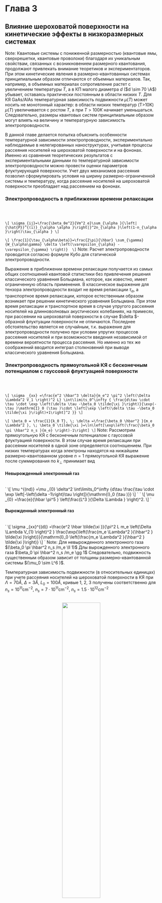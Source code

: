 
<br>

<br>

# Глава 3

## **Влияние шероховатой поверхности на кинетические эффекты в низкоразмерных системах**
Note:
Квантовые системы с пониженной размерностью (квантовые ямы, сверхрешетки, квантовые проволоки) благодаря их уникальным свойствам, связанных с возникновением размерного квантования, продолжают привлекать внимание теоретиков и экспериментаторов. При этом кинетические явления в размерно-квантованных системах принципиальным образом отличаются от объемных материалов. Так, например, в объемных материалах сопротивление растет с увеличением температуры $T$, а в КП малого диаметра $d$ ($d \sim 70 \A$) убывает, оставаясь практически постоянным в области низких $T$. Для КЯ GaAs/AlAs температурная зависимость подвижности $\mu (T)$ может носить не монотонный характер: в области низких температур (T$>$10K) $\mu (T)$ увеличивается с ростом $T$, а при $T>100K$ начинает уменьшаться. Следовательно, размеры квантовых систем принципиальным образом могут влиять на величину и температурную зависимость электропроводности.

В данной главе делается попытка объяснить особенности температурной зависимости электропроводности, экспериментально наблюдаемые в нелегированных наноструктурах, учитывая процессы рассеяния носителей на шероховатой поверхности и на фононах. Именно из сравнения теоретических результатов с экспериментальными данными по температурной зависимости электропроводности можно провести оценки параметров флуктуирующей поверхности. Учет двух механизмов рассеяния позволил сформулировать условия на ширину размерно-ограниченной системы и температуру, когда рассеяние носителей на шероховатой поверхности преобладает над рассеянием на фононах.



### Электропроводность в приближении времени релаксации

<br>

<br>

`
\[
\sigma_{ij}=\frac{\beta_0e^2}{Vm^2_e}\sum_{\alpha }{\left|{\hat{P}}^{(i)}_{\alpha \alpha }\right|}^2n_{\alpha }\left(1-n_{\alpha }\right)\tau_{\alpha }
\]
`

`
\[
\frac{1}{\tau_{\alpha\beta}}=\frac{2\pi}{\hbar} \sum_{\gamma} {W_{\alpha\gamma} \delta \left(\varepsilon_{\alpha} - \varepsilon_{\gamma} \right)} 
\]
`
Note:
Расчет электропроводности проводится согласно формуле Кубо для статической электропроводности.

Выражение в приближении времени релаксации получается из самых общих соотношений квантовой статистики без привлечения решения классического уравнения Больцмана, которое, как известно, имеет ограниченную область применения. В классическое выражение для тензора электропроводности входит не время релаксации $\tau_\alpha$, а транспортное время релаксации, которое естественным образом возникает при решении кинетического уравнения Больцмана. При этом время релаксации и транспортное время в случае упругого рассеяния носителей на длинноволновых акустических колебаниях, на примесях, при рассеянии на шероховатой поверхности в случае $\delta $-образной флуктуации поверхности не отличаются. Последнее обстоятельство является не случайным, т.к. выражение для электропроводности получено при условии упругих процессов рассеяния носителей и при возможности введения независимой от времени вероятности процесса рассеяния. Но именно из тех же соображений вводится интеграл столкновений при выводе классического уравнения Больцмана.



### Электропроводность прямоугольной КЯ с бесконечным потенциалом с гауссовой флуктуацией поверхности

<br>

<br>

`
\[
\sigma _{xx} =\frac{e^2 \hbar^3 \delta}{m_e^2 \pi^2 \left(\Delta \Lambda^2 V_1 \right)^2 L} \int\limits_0^\infty { \frac{d\tau \cdot \tau \cdot \exp \left(\delta \tau -\beta_0 \tilde{\xi }\right)}{\exp(-\tau )\mathrm{I}_0 (\tau )\cdot \left[\exp \left(\delta \tau -\beta_0 \tilde{\xi }\right)+1\right]^2 }}
\]
`

`
\[
\beta_0 = \frac{1}{k_0 T}, \; \delta =\frac{\beta_0 \hbar^2 }{m_e \Lambda^2 }, \;
\beta_0 \tilde{\xi }=\ln\left[\exp\left(\frac{\beta_0 \pi \hbar^2 n_s }{m_e} \right)-1\right]
\]
`
Note:
Рассмотрим прямоугольную КЯ с бесконечным потенциалом с гауссовой флуктуацией поверхности. В этом случае время релаксации при рассеянии носителей в одной зоне определяется соотношением. При низких температурах когда электроны находятся на нижайшем размерно-квантованном уровне $n=1$ прямоугольной КЯ выражение после суммирования по $k_\bot$ принимает вид


#### Невырожденный электронный газ

<br>
`
\[
\mu ^{(nd)} =\mu _{0} \delta^2 \int\limits_0^\infty {d\tau \frac{\tau \cdot \exp \left[-\left(\delta -1\right)\tau \right]}{\mathrm{I}_0 (\tau )}}
\]
`
`
\[
\mu _{0} =\frac{e}{\hbar \pi^5 } \left(\frac{L^3 }{\Delta \Lambda } \right)^2.
\] 
`

<br>

#### Вырожденный электронный газ

<br>
`
\[
\sigma _{xx}^{(d)} =\frac{e^2 \hbar \tilde{\xi }}{\pi^2 L m_e \left(\Delta \Lambda V_{1} \right)^2 } \frac{\exp{\left(\frac{m_e \Lambda^2 }{\hbar^2 } \tilde{\xi }\right)}}{\mathrm{I}_0 \left(\frac{m_e \Lambda^2 }{\hbar^2 } \tilde{\xi }\right)}
\]
`
Note:
Для невырожденного электронного газа $(\beta_0 \pi \hbar^2 n_s /m_e \ll 1)$
Длы вырожденного электронного газа $\beta_0 \pi \hbar^2 n_s /m_e \gg 1$
Следовательно, подвижность существенным образом зависит от толщины размерно-квантованной системы $(\mu_0 \sim L^6 )$.


Температурная зависимость подвижности (в относительных единицах) при учете рассеяния носителей на шероховатой поверхности в КЯ при $\Lambda =70 Å$, $\Delta =3 Å$, $L_0 = 100 Å$, кривые 1, 2, 3 получены соответственно для $n_s = 10^{11} \text{cm}^{-2}$, $n_s = 7 \cdot 10^{11} \text{cm}^{-2}$, $n_s = 1.5 \cdot 10^{12} \text{cm}^{-2}$

<br>
<div style="text-align: center;">
<img src="./images/fig_3_1_1.jpg" width="50%">
</div>
Note:
На рисунке (кривая 1) приведена температурная зависимость $\mu ^{(nd)} /\mu_0 $ с учетом зависимости химического потенциала от температуры . Как непосредственно следует из рисунка, при низких $T$ $(\delta \gg 1)$ подвижность практически не зависит от температуры и при высоких температурах $(\delta <1)$ с ростом $T$ увеличивается (кривая 1). Такое поведение подвижности от $L$ и $T$ экспериментально наблюдалось в GaAs/AlAs \cite{Sakaki1987}. При низких температурах $\mu ^{(nd)} =\mu_0 $, т.е. определяется только размером КЯ и параметрами флуктуирующей поверхности $\Delta $, $\Lambda $.



### Электропроводность прямоугольной КП с бесконечным потенциалом с гауссовой флуктуацией поверхности
<br>
`
\[
\frac{1}{\tau _{\alpha } } =\frac{(\Delta \tilde{V}_0 )^2 m\Lambda \sqrt{\pi } }{\hbar^3 \left|k_x \right|} \left\{1+ \exp\left[-\left(k_x \Lambda \right)^2 \right]\right\}
\]
`

`
\[
\sigma_{xx} =\frac{2 e^2 \hbar^3 \delta }{m^2 \pi^2 \sqrt{\pi } R_0^2 (\Delta \Lambda \tilde{V}_1 )^2 \Lambda } \int \limits_0^{\infty }{d\tau \frac{\tau \cdot \exp(\delta \tau -\beta_0 \tilde{\xi })}{\left[ \exp(-\tau )+1\right] \cdot \left[ \exp(\delta \tau -\beta_0 \tilde{\xi })+1\right]^2 }}
\]
`

`
\[
\int\limits_0^{\infty }{\frac{dx}{\exp \left(x^2 -\beta_0 \tilde{\xi }\right)+1}} =\frac{n_l \pi \hbar \sqrt{\beta_0 } }{\sqrt{8m} }
\]
`
Note:
Для КП потенциал взаимодействия носителей с шероховатой поверхностью определяется выше и в случае гауссовской флуктуации поверхности с учетом волновых функций для квантовой проволоки время релаксации легко вычисляется и $\tau_{\alpha }^{-1} $ принимает следующий вид:

Выражение для электропроводности:

Концентрация носителей находится из условия суммирования по всем уровням функции распределения.


Температурная зависимость подвижности (в относительных единицах) при учете рассеяния носителей на шероховатой поверхности в КП при $\Lambda =20 Å$, $\Delta =2 Å$, $R_0=100 Å$, кривые 1, 2, 3 получены соответственно для $n_l = 10^5 \text{cm}^{-1}$, $n_l = 5 \cdot 10^5 \text{cm}^{-1}$,$n_s = 10^6 \text{cm}^{-1}$

<br>
<div style="text-align: center;">
<img src="./images/fig_3_1_2.jpg" width="50%">
</div>
Note:
На рисунке представлена температурная зависимость электропроводности (в относительных единицах) в КП с учетом зависимости химического потенциала от концентрации носителей и температуры. Для невырожденного электронного газа (кривая 1 на рисунке) электропроводность описывается корневой зависимостью от температуры.

Из рисунков следует, что электропроводность при рассеянии носителей на шероховатой поверхности размерно-квантованной системы в области низких температур слабо (для невырожденных квантовых систем) или вообще не зависит (для вырожденного электронного газа) от T. При этом с ростом T $\sigma _{xx} $, а следовательно и подвижность, начинает увеличиваться. Однако как показывают экспериментальные исследования при высоких температурах подвижность уменьшается. Следовательно «включается» другой механизм рассеяния носителей, например, на колебаниях решетки. Поэтому для последовательного сравнения теории с экспериментом рассмотрим температурную зависимость электропроводности с учетом двух механизмов рассеяния (на шероховатой поверхности и на фононах). Это обстоятельство позволяет исследовать поведение подвижности в широкой области температур ($T\le 200\text{K}$).



### Учет двух механизмов рассеяния
<br>
`
\[
\sigma _{xx} =\frac{\beta_0 e^2 }{Vm^2 } \sum _{\alpha }\left|\hat{p}_{\alpha \alpha }^{(x)} \right|^2 \frac{\tau _{\alpha } \tau_{\alpha }^f }{\tau_{\alpha } +\tau_{\alpha }^f } n_{\alpha } \left(1-n_{\alpha } \right)
\]
`

`
\[
\frac{1}{\tau_{\alpha }^f } = \frac{3 E_1^2 m}{\beta_0 \hbar^3 \rho \nu^2 L}
\]
`

`
\[
\sigma _{xx} =\frac{e^2 \hbar^3 }{\pi^2 m^2 \left(\Delta \Lambda^2 V_1 \right)^2 L} \delta^2 \gamma \times \\
 \times \int\limits_0^{\infty }{d\tau \frac{\tau \cdot \exp (\delta \tau -\beta \tilde{\xi })}{\left[\delta \gamma \cdot \exp(-\tau ) \mathrm{I}_0 (\tau )+1\right]\cdot \left[\exp(\delta \tau -\beta \tilde{\xi })+1\right]^2 }}
\]
`

`
\[
\delta =\frac{\hbar^2 \beta_0 }{m \Lambda^2 }, \;
\gamma =\frac{\pi m\rho \nu^2 L}{3\hbar^2 E_1^2 } \left(\Delta \Lambda^2 V_1 \right)^2 .
\]
`
Note:
Выражение для электропроводности с учетом двух механизмов рассеяния имеет вид:

$\tau$ - время релаксации, определяемое рассеянием электронов на шероховатой поверхности, $\tau^f $ - время релаксации, связанное с рассеянием электрона на фононах.

Для КП с бесконечным потенциалом для нижайшей зоны проводимости:

$\gamma$ показывается отношение времен релаксации


#### Невырожденный электронный газ

<br>
`
\[
\mu ^{(nd)} =\mu_0 \cdot \delta^3 \gamma \int\limits_0^{\infty}{d\tau \frac{\tau \cdot \exp(-\tau \delta )}{\delta \gamma \cdot \exp(-\tau ) \mathrm{I}_0 (\tau )+1}}
\]
`

<br>

<br>

#### Вырожденный электронный газ

<br>
`
\[
\sigma _{xx}^{(d)} =\frac{e^2 \hbar^3 }{\pi^2 m^2 \left(\Delta \Lambda^2 V_0 \right)^2 L} \cdot 
\frac{\delta \gamma \cdot \delta_0 }{\delta \gamma \cdot \mathrm{I}_0 \left(\delta_0 \right)\exp\left(-\delta_0 \right)+1} 
\]
`
Note:
Для невырожденного электронного газа подвижность определяется соотношением:

Для случая вырожденного электронного газа:


Температурная зависимость подвижности (в относительных единицах) при учете рассеяния носителей на шероховатой поверхности и фононах в КЯ при $\Lambda =70 Å$, $\Delta =3 Å$, $L_{0}=100 Å$, кривые 1, 2, 3 получены соответственно для $n_s = 10^{11} \text{cm}^{-2}$, $n_s = 7 \cdot 10^{11} \text{cm}^{-2}$, $n_s = 1.5 \cdot 10^{12} \text{cm}^{-2}$

<br>

<div style="text-align: center;">
<img src="./images/fig_3_1_3.jpg" width="50%">
</div>
Note:
На рисунке приведена температурная зависимость подвижности (в относительных единицах) для различных концентраций носителей в прямоугольной КЯ. Для невырожденного электронного газа (кривая 1) подвижность немонотонным образом зависит от T, что экспериментально наблюдалось в КЯ GaAs/AlAs. Заметим, что с ростом ширины КЯ уменьшается влияние рассеяния носителей на шероховатости поверхности, поэтому максимум подвижности смещается в область низких температур. Кривые 2, 3 описывают температурную зависимость подвижности для вырожденного электронного газа. При низких T подвижность практически не зависит от температуры и с ее ростом уменьшается. Именно такое поведение подвижности от температуры экспериментально наблюдалось в инверсионных слоях Si для вырожденного электронного газа.



### Рассеяние носителей на шероховатой поверхности в магнитном поле в КЯ
<br>
Продольное магнитное поле ($\boldsymbol{\mathbf{H}} \parallel OX$, размерное квантование по $OZ$)
<br>

`
\[
\Psi^{(c)}_{k_x,k_y,n}(x,y,z)=\frac{e^{ik_x x}}{\sqrt{L_x}}\frac{e^{ik_y y}}{\sqrt{L_y}}{\left(\frac{\lambda }{\pi }\right)}^{\frac{1}{4}}\frac{1}{\sqrt{2^n n!}}H_n\left[(z-z_0)\sqrt{\lambda }\right]e^{-\frac{\lambda }{2}(z-z_0)^2}
\]
`
<br>
`
\[
E_{\alpha }=\frac{\hbar^2 k^2_x}{2m_e}+{\left(\frac{\omega }{\Omega }\right)}^2\frac{\hbar^2 k^2_y}{2m_e} +\hbar\Omega \left(n+\frac{1}{2}\right)
\]
`

обозначения
`
\[
\lambda =\frac{m_e\Omega }{\hbar },\;
\Omega =\sqrt{\omega^2+\omega^2_c},\;
z^{(c)}_0=-\frac{\hbar \omega_c k_x}{m_e \Omega^2}
\]
`
Note:
Рассмотрим особенности электропроводности, возникающие в в квантовых ямах в присутствии однородного магнитного поля напряжённостью $H$. Волновые функции и собственные значения в таких системах известны и имеют вид
($H \parallel OX$, размерное квантование по $OZ$):
$\hbar \omega $ - шаг пространственного квантования
$\omega_c$ - циклотронная частота.


#### Взаимодействие с шероховатой поверхностью

<br>

`
\[
V_{\alpha} = \frac{\partial E_{\alpha }}{\partial L}=\hbar \left[\frac{\hbar\omega}{m_e \Omega^2} {\left(\frac{\omega_c}{\Omega }\right)}^2 k^2_y+\frac{\omega}{\Omega} \left(n+\frac{1}{2}\right)\right] \frac{\partial\omega}{\partial L}
\]
`

`
\[
\frac{1}{\tau_{\alpha }}=\frac{\gamma_0 m_e V_n^2}{\hbar^3}\left(\frac{\Omega }{\omega }\right)
\]
`

`
\[
P^{(x)}_{\alpha\beta} =\hbar k_x \delta_{\alpha\beta}.
\]
`

<br>

`
\[
\sigma_{xx} = \frac{e^2 k_0 T \hbar}{\pi \gamma_0 m_e L 4 V^2_0} \sum_n{\frac{\ln{\left\{\exp{\left[\beta \left(\widetilde{\xi}-\hbar \Omega n\right)\right]}+1\right\}}}{\left(n+\frac{1}{2}\right)}^2}
\]
`
Note:
Первым слагаемым можно пренебречь когда

$\frac{\hbar^2}{2m_e}k^2_y \ll \hbar \Omega$

Последнее неравенство, как правило выполняется т.к. рассеяние на шероховатой поверхности вносит заметный вклад при низких температурах и заметном размерном квантовании. Тогда

время релаксации принимает вид:

Для вычисления электропроводности вдоль магнитного поля необходим матричный элемент импульса, который описывается соотношением:

Выражение для электропроводности для данного случая имеет вид:


Электропроводность в квантовом пределе, когда все носители находятся на нижайшем уровне Ландау 

<br>

`
\[
\sigma_{xx} =\frac{e^2 \hbar^3 n_e}{m^2 \gamma V_0^2 } \left[\frac{\omega }{\Omega } \right]
\]
`

<br>

<br>

Подвижность

<br>

`
\[
\mu _{xx} =\frac{4e\hbar }{m^2 \gamma } \left(\frac{\partial \omega }{\partial L} \right)^{-2} \left[1+\left(\frac{\omega_c}{\omega } \right)^2 \right]^{\frac{1}{2} }
\]
`
Note:
Заметим, что подвижность в размерно-ограниченных системах при учёте рассеяния носителей на длинноволновых колебаниях с ростом магнитного поля уменьшается. Это связано с ростом локализации зонных электронов. В противоположность этому, (как следует из формулы) в случае рассеяния на шероховатой поверхности с ростом магнитного поля увеличивается. Такое поведение зависимости подвижности от продольного магнитного поля может быть понято из следующих соображений. В параболической квантовой яме радиус локализации электрона с ростом напряженности магнитного поля уменьшается, число носителей тока, рассеивающихся на шероховатой поверхности размерно-ограниченной системы, становится меньше, что и приводит к росту подвижности.



### Поперечное магнитное поле

<br>

`
\[
P^{(y)}_{\alpha\beta} = {\left(\frac{\omega}{\Omega}\right)}^2 \hbar k_y \delta_{\alpha\beta} - \frac{m_e \omega_c}{\sqrt{2\lambda}} \left(\sqrt{n+1} \delta_{n-1,n'} + \sqrt{n} \delta_{n+1,n'} \right) \delta_{k_x k'_x} \delta_{k_y k'_y}
\]
`

<br>

Подвижность в диагональном приближении

`
\[
\mu_{yy} =\frac{4e\hbar }{m^{2} \gamma } \left(\frac{\partial \omega }{\partial L} \right)^{-2} \left[1+\left(\frac{\omega _{c} }{\omega } \right)^{2} \right]^{-\frac{3}{2} }
\]
`

<br>

`
\[
\left(\frac{\omega_c}{\omega } \right)^2 \gg 1 \Rightarrow \mu_{xx} \sim \frac{1}{H}
\]
`
Note:
В поперечном магнитном поле в плоскости квантовой ямы матричные элементы обобщённого импульса, входящие в общее выражение для электропроводности $\sigma_{yy}$ определяются следующим образом:

Следовательно, матричный элемент обобщенного импульса имеет как диагональные элементы (первое слагаемое), так и недиагональные элементы по квантовому числу размерно-магнитного квантования (второе слагаемое). Заметим, что диагональный матричный элемент возникает только в размерно-ограниченных системах (при $\omega \to 0$ это слагаемое отсутствует).

Подвижность с учётом только диагонального слагаемого в матричном элементе обобщенного импульса(т.к. оно много больше недиагонального) имеет вид:

Следовательно, с ростом магнитного поля подвижность уменьшается и при

Такое поведение подвижности от $H$ связано с тем, что в скрещенных магнитном и электрическом полях носители с дрейфовой скоростью перемещаются вдоль оси пространственного квантования по трохоиде, поэтому активно участвуют в процессах рассеяния на шероховатостях поверхности размерно-квантовой системы. 



### Рассеяние носителей на шероховатой поверхности в магнитном поле в КП

<br>

`
\[
\sigma _{xx} =\frac{4\hbar e^{2} }{2\beta \pi sm\gamma _{0} } \sum _{n\nu }\frac{1}{V_{n\nu }^{2} } \ln \left[1+\exp (\beta \xi _{n\nu } ) \right]
\]
`

`
\[
V_{\alpha } =\frac{4}{\left[4+\delta^2 \right]^{\frac{1}{2} } } \left[n+\frac{1}{2} +\frac{\left|\nu \right|}{2} \right]\frac{\partial (\hbar \omega )}{\partial R_0 }
\]
`

`
\[
\sum_{n\nu} \int\limits_0^{\infty}\frac{dx}{1+e^{x^2 -\beta \xi_{n\nu } } } = \frac{\pi n_e }{2} \left(\frac{\hbar^2 \beta }{2m} \right)^{\frac{1}{2} } 
\]
`
Note:
Рассмотрим электропроводность в квантовых проволоках в однородном магнитном поле. Электропроводность в рассматриваемой модели параболической КП принимает вид:

При этом $\xi _{n\nu }$ определяется из уравнения для химического потенциала параболической квантовой проволоки:


#### Подвижность невырожденного электронного газа

<br>

`
\[
\mu_x^{\left(nd\right)} =\frac{eR_0^{4} \left[4+\left(\frac{\omega_c }{\omega } \right)^2 \right]}{4 \gamma_0 \left(\Delta E_c \right)\sqrt{2m_e\beta \pi } }
\]
`

<br>

<br>

#### Подвижность невырожденного электронного газа

<br>

`
\[
\mu_x^{(d)} =\frac{e\pi \left[4+\left(\frac{\omega_c }{\omega } \right)^2 \right] n_e \hbar R_0^4 }{8m_e\gamma_0 \left(\Delta E_c \right)} 
\]
`
Note:
Подвижность невырожденного электронного газа когда все носители находятся в основном размерно-квантованном состоянии ($n=\nu =0$) записывается в виде:

Для вырожденного электронного газа

Следовательно, в продольном магнитном поле, подвижность, увеличивается ($\mu_x \sim H^2 $ ) и существенным образом зависит от радиуса квантовой проволоки ($\mu _{x} \sim R_0^4 $). Если для невырожденного электронного газа подвижность увеличивается с ростом температуры, то для вырожденной размерно-квантовой проволоки подвижность при низких температурах не зависит от $T$.


Зависимость относительного сопротивления от магнитного поля для нанопроволоки висмута ($d=80 \text{ nm}$, $T=4.2\text{ K}$). Пунктирной линией показана зависимость $R(H)/R(0)$ при учете рассеяния носителей на поверхности, сплошной линией — при учете рассеяния носителей на шероховатой поверхности и акустических фононах.
<br>
<div style="text-align: center;">
<img src="./images/fig_3_2_1.jpg" width="50%">
</div>
Note:
На рисунке представлена зависимость сопротивления (в относительных единицах) от напряженности магнитного поля с учетом рассеяния носителей на шероховатой поверхности (пунктирная линия). Сплошной линией представлена зависимость относительного сопротивления от магнитного поля для нанопроволок висмута с учетом рассеяния на шероховатой поверхности и при упругом рассеянии на акустических фононах. Именно, такая зависимость сопротивления от магнитного поля экспериментально наблюдалась в работе \cite{Nikolaeva2004}.
